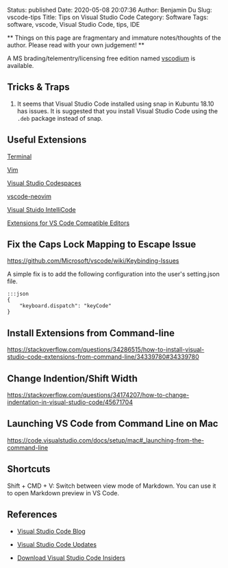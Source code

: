 Status: published
Date: 2020-05-08 20:07:36
Author: Benjamin Du
Slug: vscode-tips
Title: Tips on Visual Studio Code
Category: Software
Tags: software, vscode, Visual Studio Code, tips, IDE

**
Things on this page are fragmentary and immature notes/thoughts of the author.
Please read with your own judgement!
**

A MS brading/telementry/licensing free edition named 
[vscodium](https://github.com/VSCodium/vscodium)
is available.

## Tricks & Traps

1. It seems that Visual Studio Code installed using snap in Kubuntu 18.10 has issues.
    It is suggested that you install Visual Studio Code using the `.deb` package instead of snap.

## Useful Extensions

[Terminal](https://marketplace.visualstudio.com/items?itemName=formulahendry.terminal)

[Vim](https://marketplace.visualstudio.com/items?itemName=vscodevim.vim)

[Visual Studio Codespaces](https://marketplace.visualstudio.com/items?itemName=ms-vsonline.vsonline)

[vscode-neovim](https://marketplace.visualstudio.com/items?itemName=asvetliakov.vscode-neovim)

[Visual Stuido IntelliCode](https://marketplace.visualstudio.com/items?itemName=VisualStudioExptTeam.vscodeintellicode)

[Extensions for VS Code Compatible Editors](https://open-vsx.org/)



## Fix the Caps Lock Mapping to Escape Issue

https://github.com/Microsoft/vscode/wiki/Keybinding-Issues

A simple fix is to add the following configuration into the user's setting.json file.

    :::json
    {
        "keyboard.dispatch": "keyCode"
    }

## Install Extensions from Command-line

https://stackoverflow.com/questions/34286515/how-to-install-visual-studio-code-extensions-from-command-line/34339780#34339780

## Change Indention/Shift Width

https://stackoverflow.com/questions/34174207/how-to-change-indentation-in-visual-studio-code/45671704

## Launching VS Code from Command Line on Mac

https://code.visualstudio.com/docs/setup/mac#_launching-from-the-command-line

## Shortcuts

Shift + CMD + V: Switch between view mode of Markdown. You can use it to open Markdown preview in VS Code.

## References

- [Visual Studio Code Blog](https://code.visualstudio.com/blogs/2019/05/02/remote-development)

- [Visual Studio Code Updates](https://code.visualstudio.com/updates/)

- [Download Visual Studio Code Insiders](https://code.visualstudio.com/insiders/)
